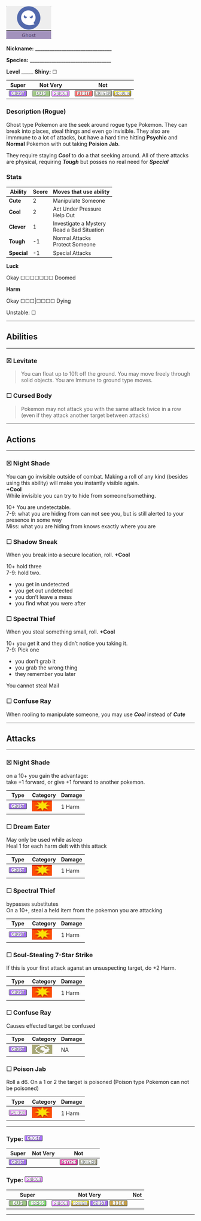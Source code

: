 ![ghost](images/ghost.png)

**Nickname:** \_\_\_\_\_\_\_\_\_\_\_\_\_\_\_\_\_\_\_\_\_\_\_\_\_\_\_\_\_\_\_\_

**Species:** \_\_\_\_\_\_\_\_\_\_\_\_\_\_\_\_\_\_\_\_\_\_\_\_\_\_\_\_\_\_\_\_\_\_

**Level** _\_\_\_\_   **Shiny:** ☐

 |   Super                      | Not Very                                                 | Not                                                           |
 |------------------------------|----------------------------------------------------------|---------------------------------------------------------------|
 |  ![](images/GhostIC_Big.webp)|  ![](images/BugIC_Big.webp) ![](images/PoisonIC_Big.webp)|  ![](images/FightingIC_Big.webp) ![](images/NormalIC_Big.webp) ![](images/GroundIC_Big.webp)|

### Description (Rogue)

Ghost type Pokemon are the seek around rogue type Pokemon. They can break into places, steal things and even go invisible. They also are immmune to a lot of attacks, but have a hard time hitting **Psychic** and **Normal** Pokemon with out taking **Poision Jab**.

They require staying ***Cool*** to do a that seeking around. All of there attacks are physical, requiring ***Tough*** but posses no real need for ***Special***

### Stats


 |      Ability                   | Score | Moves that use ability                         |
 |--------------------------------|---------|-----------------------------|
 | **Cute**  | 2 | Manipulate Someone <br/> |
 | **Cool**  | 2 | Act Under Pressure <br/> Help Out |
 | **Clever**| 1 | Investigate a Mystery <br/> Read a Bad Situation |
 | **Tough** | -1 | Normal Attacks <br/> Protect Someone |
 | **Special** | -1 | Special Attacks <br/> |

**Luck**

Okay ☐☐☐☐☐☐☐ Doomed

**Harm**

Okay ☐☐☐|☐☐☐☐ Dying

Unstable: ☐

---
## Abilities
---

### ☒ Levitate   
> You can float up to 10ft off the ground. You may move freely through solid objects. You are Immune to ground type moves.

### ☐ Cursed Body  
> Pokemon may not attack you with the same attack twice in a row (even if they attack another target between attacks)

---
## Actions
---

### ☒ Night Shade

 You can go invisible outside of combat. Making a roll of any kind (besides using this ability) will make you instantly visible again.  
**+Cool**  
While invisible you can try to hide from someone/something.  

10+ You are undetectable.  
7-9: what you are hiding from can not see you, but is still alerted to your presence in some way  
Miss: what you are hiding from knows exactly where you are

### ☐ Shadow Sneak


When you break into a secure location,
roll. **+Cool**  

10+ hold three  
7-9: hold two.  

* you get in undetected
* you get out undetected
* you don’t leave a mess
* you find what you were after

### ☐ Spectral Thief


When you steal something small, roll. **+Cool**  

10+ you get it and they didn’t
notice you taking it.  
7-9: Pick one  

* you don’t grab it 
* you grab the wrong thing 
* they remember you later  

You cannot steal Mail

### ☐ Confuse Ray  
When rooling to manipulate someone, you may use ***Cool*** instead of ***Cute***  

---
## Attacks
---

### ☒ Night Shade
 on a 10+ you  gain  the  advantage:  
take  +1 forward, or give +1 forward to another pokemon.

 | Type        | Category   | Damage      |
 | ----------- | ------------ | ----------- |
 | ![](images/GhostIC_Big.webp) | ![](images/physical.png)| 1 Harm|


### ☐ Dream Eater

May only be used while asleep  
Heal 1 for each harm delt with this attack

 | Type        | Category   | Damage      |
 | ----------- | ------------ | ----------- |
 | ![](images/GhostIC_Big.webp) | ![](images/physical.png)| 1 Harm |


### ☐ Spectral Thief

bypasses substitutes  
On a 10+, steal a held item from the pokemon you are attacking

 | Type        | Category   | Damage      |
 | ----------- | ------------ | ----------- |
 | ![](images/GhostIC_Big.webp) | ![](images/physical.png)| 1 Harm |


### ☐ Soul-Stealing 7-Star Strike

If this is your first attack aganst an unsuspecting target, do +2 Harm.

 | Type        | Category   | Damage      |
 | ----------- | ------------ | ----------- |
 | ![](images/GhostIC_Big.webp) | ![](images/physical.png)| 1 Harm |


### ☐ Confuse Ray

Causes effected target be confused

 | Type        | Category   | Damage      |
 | ----------- | ------------ | ----------- |
 | ![](images/GhostIC_Big.webp) | ![](images/status.png)| NA |


### ☐ Poison Jab

Roll a d6. On a 1 or 2 the target is poisoned (Poison type Pokemon can not be poisoned)

| Type        | Category   | Damage      |
 | ----------- | ------------ | ----------- |
 | ![](images/PoisonIC_Big.webp)| ![](images/physical.png)| 1 Harm |


---

### Type: ![](images/GhostIC_Big.webp)

 |   Super                      | Not Very | Not                                                          |
 |------------------------------|----------|--------------------------------------------------------------|
 |  ![](images/GhostIC_Big.webp)|          |  ![](images/PsychicIC_Big.webp) ![](images/NormalIC_Big.webp)|

### Type: ![](images/PoisonIC_Big.webp)

 |   Super                                                 | Not Very                                                                                                            | Not|
 |---------------------------------------------------------|---------------------------------------------------------------------------------------------------------------------|----|
 |  ![](images/BugIC_Big.webp) ![](images/GrassIC_Big.webp)| ![](images/PoisonIC_Big.webp) ![](images/GroundIC_Big.webp) ![](images/GhostIC_Big.webp) ![](images/RockIC_Big.webp)|    |


---


